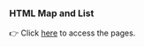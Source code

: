 ### HTML Map and List 

👉 Click [here](https://naelitoh.github.io/site-teste/planetas/index.html) to access the pages.
